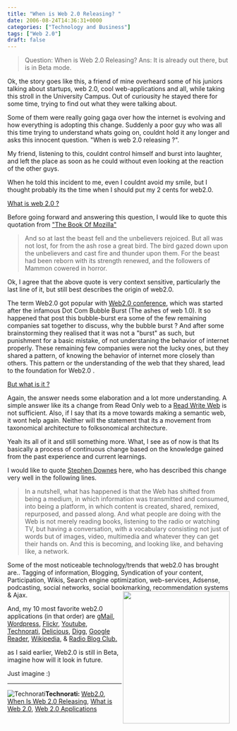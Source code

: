 ```yaml
---
title: "When is Web 2.0 Releasing? "
date: 2006-08-24T14:36:31+0000
categories: ["Technology and Business"]
tags: ["Web 2.0"]
draft: false
---
```


<blockquote>Question: When is Web 2.0 Releasing?
Ans: It is already out there, but is in Beta mode.</blockquote>
Ok, the story goes like this, a friend of mine overheard some of his juniors talking about startups, web 2.0, cool web-applications and all, while taking this stroll in the University Campus. Out of curiousity he stayed there for some time, trying to find out what
they were talking about.

Some of them were really going gaga over how the internet is evolving and how everything is adopting this change. Suddenly a poor guy who was all this time trying to understand whats going on, couldnt hold it any longer and asks this innocent question.
"When is web 2.0 releasing ?".

My friend, listening to this, couldnt control himself and burst into laughter, and left the place as soon as he could without even looking at the reaction of the other guys.

When he told this incident to me, even I couldnt avoid my smile, but I thought probably its the time when I should put my 2 cents for web2.0.

<a href="http://www.whatsweb20.com/">What is web 2.0 ?</a>

Before going forward and answering this question, I would like to quote this quotation from <a href="mozilla">"The Book Of Mozilla"</a>
<blockquote>And so at last the beast fell and the unbelievers rejoiced.
But all was not lost, for from the ash rose a great bird.
The bird gazed down upon the unbelievers and cast fire
and thunder upon them. For the beast had been
reborn with its strength renewed,
and the followers of Mammon cowered in horror.</blockquote>
Ok, I agree that the above quote is very context sensitive, particularly the last line of it, but still best describes the origin of web2.0.

The term Web2.0 got popular with <a href="http://www.web2con.com/">Web2.0 conference</a>, which was started after the infamous Dot Com Bubble Burst  (The ashes of web 1.0). It so happened that post this bubble-burst era  some of the few remaining companies sat together to discuss, why the bubble burst ?  And after some brainstorming they realised that it was not a "burst" as such, but punishment for a basic mistake, of not understaning the behavior of internet properly. These remaining few companies were not the lucky ones, but they shared a pattern, of knowing the behavior of internet more closely than others.
This pattern or the understanding of the web that they shared, lead to the foundation for Web2.0 .

<a href="http://www.oreillynet.com/pub/a/oreilly/tim/news/2005/09/30/what-is-web-20.html">But what is it ?</a>

Again, the answer needs some elaboration and a lot more understanding. A simple answer like its a change from Read Only web to a <a href="http://www.authorama.com/we-the-media-3.html">Read Write Web</a> is not sufficient. Also, if I say that its a move towards making a semantic web, it wont help again. Neither will the statement that its a movement from taxonomical architecture to folksonomical architecture.

Yeah its all of it and still something more. What, I see as of now is that Its basically a process of continuous change based on the knowledge gained from the past experience and current learnings.

I would like to quote <a href="http://www.elearnmag.org/subpage.cfm?section=articles&article=29-1">Stephen Downes</a> here, who has described this change very well in the following lines.
<blockquote>In a nutshell, what has happened is that the Web has shifted from being a medium, in which information was transmitted and consumed, into being a platform, in which content is created, shared, remixed, repurposed, and passed along. And what people are doing with the Web is not merely reading books, listening to the radio or watching TV, but having a conversation, with a vocabulary consisting not just of words but of images, video, multimedia and whatever they can get their hands on. And this is becoming, and looking like, and behaving like, a network.</blockquote>
Some of the most noticeable technology/trends that web2.0 has brought are.. Tagging of information, Blogging, Syndication of your content, Participation, Wikis, Search engine optimization, web-services, Adsense, podcasting, social networks, social bookmarking, recommendation systems & Ajax.

<img src="http://kosmar.de/wp-content/web20map.png" align="right" height="300" width="242" />

And, my 10 most favorite web2.0 applications (in that order) are
<a href="http://gmail.google.com">gMail</a>, <a href="http://www.wordpress.com">Wordpress</a>, <a href="http://www.flickr.com">Flickr</a>, <a href="http://www.youtube.com">Youtube</a>, <a href="http://www.technorati.com">Technorati</a>, <a href="http://del.icio.us">Delicious</a>, <a href="http://digg.com">Digg</a>, <a href="http://reader.google.com">Google Reader</a>, <a href="http://en.wikipedia.org">Wikipedia</a>, & <a href="http://radioblogclub.com">Radio Blog Club.</a>

as I said earlier, Web2.0 is still in Beta, imagine how will it look in future.

Just imagine :)

<hr /><img src="http://rakeshkumar.wordpress.com/wp-content/uploads/2006/08/technorati.gif" alt="Technorati" /><strong>Technorati: </strong><a href="http://www.technorati.com/tag/Web2.0" rel="tag">Web2.0</a>, <a href="http://www.technorati.com/tag/When+Is+Web+2.0+Releasing" rel="tag">When Is Web 2.0 Releasing</a>, <a href="http://www.technorati.com/tag/What+is+Web+2.0" rel="tag">What is Web 2.0</a>, <a href="http://www.technorati.com/tag/Web+2.0+Applications" rel="tag">Web 2.0 Applications</a>